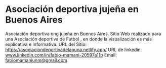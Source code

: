 # Asociación deportiva jujeña en Buenos Aires
Asociación deportiva ong jujeña en Buenos Aires. Sitio Web realizado para una Asociación deportiva de Futbol , en donde la visualización es más explicativa e informativa.
URL del Sitio: https://asociaciondeportivadelapuna.netlify.app/
URL de linkedin: www.linkedin.com/in/fabio-mamani-20597a11b
Email: fabiomamaniunm@gmail.com
